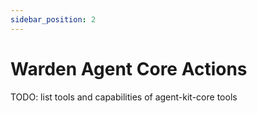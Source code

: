 ```yaml
---
sidebar_position: 2
---
```


# Warden Agent Core Actions

TODO: list tools and capabilities of agent-kit-core tools
